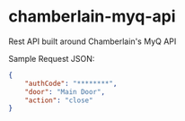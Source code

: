 # chamberlain-myq-api
Rest API built around Chamberlain's MyQ API

Sample Request JSON:
```json
{
    "authCode": "********",
    "door": "Main Door",
    "action": "close"
}
```
